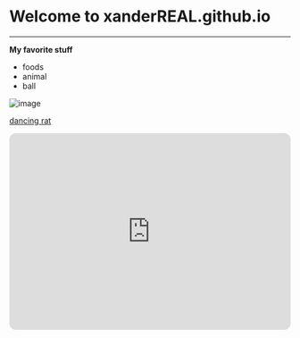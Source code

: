 # Welcome to xanderREAL.github.io 
---
**My favorite stuff**
- foods
- animal
- ball

![image](https://rsmvet.com/wp-content/uploads/2019/06/dog-playing-with-ball.jpg)

[dancing rat](https://youtu.be/BBSqiqqt_7E)

<iframe style="border-radius:12px" src="https://open.spotify.com/embed/track/0PJIbOdMs3bd5AT8liULMQ?utm_source=generator" width="100%" height="352" frameBorder="0" allowfullscreen="" allow="autoplay; clipboard-write; encrypted-media; fullscreen; picture-in-picture" loading="lazy"></iframe>
